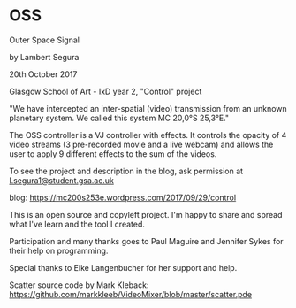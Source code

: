 # OSS
Outer Space Signal

by Lambert Segura

20th October 2017

Glasgow School of Art - IxD year 2, "Control" project


"We have intercepted an inter-spatial (video) transmission from an unknown planetary system.
We called this system MC 20,0°S 25,3°E."


The OSS controller is a VJ controller with effects. It controls the opacity of 4 video streams (3 pre-recorded movie and a live webcam) and allows the user to apply 9 different effects to the sum of the videos.


To see the project and description in the blog, ask permission at l.segura1@student.gsa.ac.uk

blog: https://mc200s253e.wordpress.com/2017/09/29/control


This is an open source and copyleft project. I'm happy to share and spread what I've learn and the tool I created.


Participation and many thanks goes to Paul Maguire and Jennifer Sykes for their help on programming.

Special thanks to Elke Langenbucher for her support and help.


Scatter source code by Mark Kleback: https://github.com/markkleeb/VideoMixer/blob/master/scatter.pde
